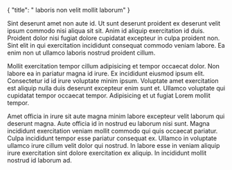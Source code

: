 {
  "title": " laboris non velit mollit laborum"
}

Sint deserunt amet non aute id. Ut sunt deserunt proident ex deserunt velit ipsum commodo nisi aliqua sit sit. Anim id aliquip exercitation id duis. Proident dolor nisi fugiat dolore cupidatat excepteur in culpa proident non. Sint elit in qui exercitation incididunt consequat commodo veniam labore. Ea enim non ut ullamco laboris nostrud proident cillum.

Mollit exercitation tempor cillum adipisicing et tempor occaecat dolor. Non labore ea in pariatur magna id irure. Ex incididunt eiusmod ipsum elit. Consectetur id id irure voluptate minim ipsum. Voluptate amet exercitation est aliquip nulla duis deserunt excepteur enim sunt et. Ullamco voluptate qui cupidatat tempor occaecat tempor. Adipisicing et ut fugiat Lorem mollit tempor.

Amet officia in irure sit aute magna minim labore excepteur velit laborum qui deserunt magna. Aute officia id in nostrud eu laborum nisi sunt. Magna incididunt exercitation veniam mollit commodo qui quis occaecat pariatur. Culpa incididunt tempor esse pariatur consequat ex. Ullamco in voluptate ullamco irure cillum velit dolor qui nostrud. In labore esse in veniam aliquip irure exercitation sint dolore exercitation ex aliquip. In incididunt mollit nostrud id laborum ad.